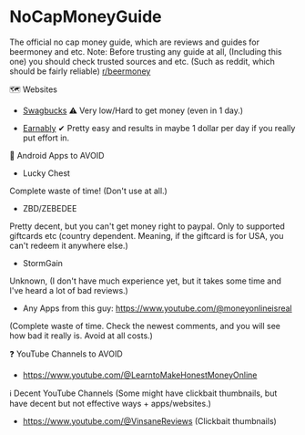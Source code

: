 # NoCapMoneyGuide
The official no cap money guide, which are reviews and guides for beermoney and etc.
Note: Before trusting any guide at all, (Including this one) you should check trusted sources and etc. (Such as reddit, which should be fairly reliable) [r/beermoney](reddit.com/r/beermoney)


🗺 Websites
- [Swagbucks](https://www.swagbucks.com/p/register?rb=66879362)
⚠ Very low/Hard to get money (even in 1 day.)

- [Earnably](https://earnably.com/join/2117835)
✔ Pretty easy and results in maybe 1 dollar per day if you really put effort in.




📱 Android Apps to AVOID
- Lucky Chest

Complete waste of time! (Don't use at all.)

- ZBD/ZEBEDEE

Pretty decent, but you can't get money right to paypal. Only to supported giftcards etc (country dependent. Meaning, if the giftcard is for USA, you can't redeem it anywhere else.)

- StormGain

Unknown, (I don't have much experience yet, but it takes some time and I've heard a lot of bad reviews.)

- Any Apps from this guy: https://www.youtube.com/@moneyonlineisreal 

(Complete waste of time. Check the newest comments, and you will see how bad it really is. Avoid at all costs.)

❓ YouTube Channels to AVOID
- https://www.youtube.com/@LearntoMakeHonestMoneyOnline


ℹ Decent YouTube Channels (Some might have clickbait thumbnails, but have decent but not effective ways + apps/websites.)
- https://www.youtube.com/@VinsaneReviews (Clickbait thumbnails)
